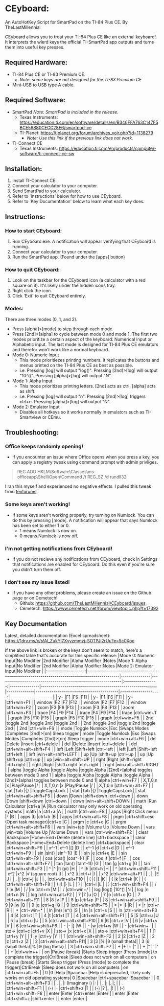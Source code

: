 # CEyboard:
An AutoHotKey Script for SmartPad on the TI-84 Plus CE.
By TheLastMillennial

CEyboard allows you to treat your TI-84 Plus CE like an external keyboard! 
It interprets the wierd keys the official TI-SmartPad app outputs and turns them into useful key presses.

## Required Hardware:
 - TI-84 Plus CE or TI-83 Premium CE. 
   - _Note: some keys are not designed for the TI-83 Premium CE_
 - Mini-USB to USB type A cable.

## Required Software:
 - SmartPad _Note: SmartPad is included in the release._ 
   - Texas Instruments: https://education.ti.com/en/software/details/en/B346FFA763C147F5BCE56880CECC28E6/smartpad-ce
   - TI-Planet: https://tiplanet.org/forum/archives_voir.php?id=1138279
     - _Note: Use this link if the previous link does not work._
 - TI-Connect CE
   - Texas Instruments: https://education.ti.com/en/products/computer-software/ti-connect-ce-sw
   
## Installation:
1. Install TI-Connect CE.
2. Connect your calculator to your computer.
3. Send SmartPad to your calculator.
4. Refer to 'Instructions' below for how to use CEyboard.
5. Refer to 'Key Documentation' below to learn what each key does.

## Instructions:
### How to start CEyboard:
1. Run CEyboard.exe. A notification will appear verifying that CEyboard is running.
2. Connect your calculator to your computer.
3. Run the SmartPad app. (Found under the [apps] button)

### How to quit CEyboard:
1. Look on the taskbar for the CEyboard icon (a calculator with a red square on it). It's likely under the hidden icons tray.
2. Right click the icon.
3. Click 'Exit' to quit CEyboard entirely.

### Modes:
There are three modes (0, 1, and 2). 
 - Press [alpha]>[mode] to step through each mode. 
 - Press [2nd]>[alpha] to cycle between mode 0 and mode 1. 
The first two modes prioritize a certain aspect of the keyboard: Numerical Input or Alphabetic input. The last mode is designed for TI-84 Plus CE emulators and therefor won't work like a normal keyboard.
 - Mode 0: Numeric Input
   - This mode prioritiezes printing numbers. It replicates the buttons and menus printed on the TI-84 Plus CE as best as possible. 
   - i.e. Pressing [log] will output "log()". Pressing [2nd]>[log] will output "10^()". Pressing [alpha]>[log] will output "N".
 - Mode 1: Alpha Input
   - This mode prioritizes printing letters. [2nd] acts as ctrl. [alpha] acts as shift.
   - i.e. Pressing [log] will output "n". Pressing [2nd]>[log] triggers ctrl+n. Pressing [alpha]>[log] will output "N".
 - Mode 2: Emulator Input
   - Disables all hotkeys so it works normally in emulators such as TI-Smartview or CEmu.

## Troubleshooting:
### Office keeps randomly opening!
 - If you encounter an issue where Office opens when you press a key, you can apply a registry tweak using command prompt with admin privliges. 

  > REG ADD HKLM\Software\Classes\ms-officeapp\Shell\Open\Command /t REG_SZ /d rundll32 

  I ran this myself and experienced no negative effects. I pulled this tweak from [tenforums](https://www.tenforums.com/microsoft-office-365/154729-disable-shift-ctrl-windows-alt-opening-login-office.html).
  
### Some keys aren't working!
 - If some keys aren't working properly, try turning on Numlock. You can do this by pressing [mode]. A notification will appear that says Numlock has been set to either 1 or 0.   
   - 1 means Numlock is now on.
   - 0 means Numlock is now off.

### I'm not getting notifications from CEyboard!
 - If you do not recieve any notifications from CEyboard, check in Settings that notifications are enabled for CEyboard. Do this even if you're sure you didn't turn them off.

### I don't see my issue listed!
 - If you have any other problems, please create an issue on the Github page or on Cemetech!
   - Github: https://github.com/TheLastMillennial/CEyboard/issues
   - Cemetech: https://www.cemetech.net/forum/viewtopic.php?t=17392


## Key Documentation
Latest, detailed documentation (Excel spreadsheet): https://1drv.ms/x/s!Al_ZukYl7Xyyzmmzj-SOTPJi2rUu?e=5c0Xoo

If the above link is broken or the keys don't seem to match, here's a simplified table that's accurate for this specific release:
|Mode 0: Numeric Input|No Modifier                       |2nd Modifier                                               |Alpha Modifier |Notes                                                         |Mode 1: Alpha Input|No Modifier    |2nd Modifier                                               |Alpha Modifier|Notes                                     |Mode 2: Emulator Input|No Modifier           |
|:-------------------:|----------------------------------|-----------------------------------------------------------|---------------|--------------------------------------------------------------|:-----------------:|---------------|-----------------------------------------------------------|--------------|------------------------------------------|:--------------------:|----------------------|
|         y=          |F1                                |F6                                                         |F11            |                                                              |        y=         |F1             |F6                                                         |F11           |                                          |          y=          |ctrl+win+F1           |
|       window        |F2                                |F7                                                         |F12            |                                                              |      window       |F2             |F7                                                         |F12           |                                          |        window        |ctrl+win+F2           |
|        zoom         |F3                                |F8                                                         |F13            |                                                              |       zoom        |F3             |F8                                                         |F13           |                                          |         zoom         |ctrl+win+F3           |
|        trace        |F4                                |F9                                                         |F14            |                                                              |       trace       |F4             |F9                                                         |F14           |                                          |        trace         |ctrl+win+T            |
|        graph        |F5                                |F10                                                        |F15            |                                                              |       graph       |F5             |F10                                                        |F15           |                                          |        graph         |ctrl+win+F5           |
|         2nd         |toggle 2nd                        |toggle 2nd                                                 |toggle 2nd     |                                                              |        2nd        |toggle 2nd     |toggle 2nd                                                 |toggle 2nd    |                                          |         2nd          |ctrl+win+F6           |
|        mode         |Toggle Numlock                    |Esc                                                        |Swaps Modes    |Completes [2nd]>[on] Sleep trigger                            |       mode        |Toggle Numlock |Esc                                                        |Swaps Modes   |Completes [2nd]>[on] Sleep trigger        |         mode         |ctrl+win+alt+F6       |
|         del         |Delete                            |Insert                                                     |ctrl+delele    |                                                              |        del        |Delete         |Insert                                                     |ctrl+delele   |                                          |         del          |ctrl+win+alt+shift+F4 |
|        left         |Left                              |Shift+left                                                 |ctrl+left      |                                                              |       left        |Left           |Shift+left                                                 |ctrl+left     |                                          |         left         |win+alt+shift+LEFT    |
|         up          |Up                                |shift+up                                                   |ctrl+up        |                                                              |        up         |Up             |shift+up                                                   |ctrl+up       |                                          |          up          |win+alt+shift+UP      |
|        right        |Right                             |shift+right                                                |ctrl+right     |                                                              |       right       |Right          |shift+right                                                |ctrl+right    |                                          |        right         |win+alt+shift+RIGHT   |
|        alpha        |toggle Alpha                      |toggle Alpha                                               |toggle Alpha   |[2nd]>[alpha] toggles between mode 0 and 1                    |       alpha       |toggle Alpha   |toggle Alpha                                               |toggle Alpha  |[2nd]>[alpha] toggles between mode 0 and 1|        alpha         |ctrl+win+F7           |
|       X,T,0,n       |x                                 |Play/Pause                                                 |/              |                                                              |      X,T,0,n      |x              |Play/Pause                                                 |/             |                                          |       X,T,0,n        |ctrl+win+alt+F7       |
|        stat         |Tab                               |{}                                                         |ToggleCapsLock |                                                              |       stat        |Tab            |{}                                                         |ToggleCapsLock|                                          |         stat         |ctrl+win+alt+shift+F5 |
|        down         |Down                              |shift+down                                                 |ctrl+down      |                                                              |       down        |Down           |shift+down                                                 |ctrl+down     |                                          |         down         |win+alt+shift+DOWN    |
|        math         |Run Calculator                    |ctrl+a                                                     |A              |Run calculator may only work on old operating systems         |       math        |a              |ctrl+a                                                     |A             |                                          |         math         |ctrl+win+F8           |
|        apps         |Right Click menu                  |°                                                          |B              |                                                              |       apps        |b              |ctrl+b                                                     |B             |                                          |         apps         |ctrl+win+alt+F8       |
|        prgm         |ctrl+shift+esc (Open task manager)|ctrl+c                                                     |C              |                                                              |       prgm        |c              |ctrl+c                                                     |C             |                                          |         prgm         |ctrl+win+alt+shift+F6 |
|        vars         |win+tab                           |Volume Up                                                  |Volume Down    |                                                              |       vars        |win+tab        |Volume Up                                                  |Volume Down   |                                          |         vars         |ctrl+win+shift+F2     |
|        clear        |Backspace                         |Home+End+Delete (delete line)                              |ctrl+backspace |                                                              |       clear       |Backspace      |Home+End+Delete (delete line)                              |ctrl+backspace|                                          |        clear         |ctrl+win+shift+F9     |
|        x^-1         |x^-1                              |[]                                                         |D              |                                                              |       x^-1        |d              |ctrl+d                                                     |D             |                                          |         x^-1         |ctrl+win+F9           |
|         sin         |sin()                             |sin^-1()                                                   |E              |                                                              |        sin        |e              |ctrl+e                                                     |E             |                                          |         sin          |ctrl+win+alt+F9       |
|         cos         |cos()                             |cos^-1()                                                   |F              |                                                              |        cos        |f              |ctrl+f                                                     |F             |                                          |         cos          |ctrl+win+alt+shift+F7 |
|         tan         |tan()                             |tan^-1()                                                   |G              |                                                              |        tan        |g              |ctrl+g                                                     |G             |                                          |         tan          |ctrl+win+shift+F3     |
|          ^          |^                                 |π (pi)                                                     |H              |                                                              |         ^         |h              |ctrl+h                                                     |H             |                                          |          ^           |ctrl+win+shift+F11    |
|         x^2         |x^2                               |√ (square root)                                            |I              |                                                              |        x^2        |i              |ctrl+i                                                     |I             |                                          |         x^2          |ctrl+win+alt+F1       |
|          ,          |,                                 |E                                                          |J              |                                                              |         ,         |j              |ctrl+j                                                     |J             |                                          |          ,           |ctrl+win+alt+F10      |
|          (          |(                                 |{                                                          |K              |                                                              |         (         |k              |ctrl+k                                                     |K             |                                          |          (           |ctrl+win+alt+shift+F8 |
|          )          |)                                 |}                                                          |L              |                                                              |         )         |l              |ctrl+l                                                     |L             |                                          |          )           |ctrl+win+shift+F4     |
|          /          |/                                 |e                                                          |M              |                                                              |         /         |m              |ctrl+m                                                     |M             |                                          |          /           |ctrl+win+/            |
|         log         |log()                             |10^()                                                      |N              |                                                              |        log        |n              |ctrl+n                                                     |N             |                                          |         log          |ctrl+win+alt+F2       |
|          7          |7                                 |u                                                          |O              |                                                              |         7         |o              |ctrl+o                                                     |O             |                                          |          7           |ctrl+win+alt+F11      |
|          8          |8                                 |v                                                          |P              |                                                              |         8         |p              |ctrl+p                                                     |P             |                                          |          8           |ctrl+win+alt+shift+F9 |
|          9          |9                                 |w                                                          |Q              |                                                              |         9         |q              |ctrl+q                                                     |Q             |                                          |          9           |ctrl+win+shift+F5     |
|          *          |*                                 |[                                                          |R              |                                                              |         *         |r              |ctrl+r                                                     |R             |                                          |          *           |ctrl+win+*            |
|         ln          |ln()                              |e^()                                                       |S              |                                                              |        ln         |s              |ctrl+s                                                     |S             |                                          |          ln          |ctrl+win+alt+F3       |
|          4          |4                                 |ctrl+t                                                     |T              |                                                              |         4         |t              |ctrl+t                                                     |T             |                                          |          4           |ctrl+win+alt+shift+F1 |
|          5          |5                                 |ctrl+u                                                     |U              |                                                              |         5         |u              |ctrl+u                                                     |U             |                                          |          5           |ctrl+win+alt+shift+F10|
|          6          |6                                 |ctrl+v                                                     |V              |                                                              |         6         |v              |ctrl+v                                                     |V             |                                          |          6           |ctrl+win+shift+F6     |
|          -          |-                                 |]                                                          |W              |                                                              |         -         |w              |ctrl+w                                                     |W             |                                          |          -           |ctrl+win+-            |
|        sto->        |ctrl+c                            |ctrl+v                                                     |X              |                                                              |       sto->       |x              |ctrl+x                                                     |X             |                                          |        sto->         |ctrl+win+alt+F4       |
|          1          |1                                 |ctrl+y                                                     |Y              |                                                              |         1         |y              |ctrl+y                                                     |Y             |                                          |          1           |ctrl+win+alt+shift+F2 |
|          2          |2                                 |ctrl+z                                                     |Z              |                                                              |         2         |z              |ctrl+z                                                     |Z             |                                          |          2           |ctrl+win+alt+shift+F11|
|          3          |3                                 |%                                                          |θ (small theta)|                                                              |         3         |θ (small theta)|%                                                          |Θ (big theta) |                                          |          3           |ctrl+win+shift+F7     |
|          +          |+                                 |=                                                          |"              |                                                              |         +         |"              |`                                                          |'             |                                          |          +           |ctrl+win++            |
|         on          |Pause (break)                     |Starts Sleep trigger (Press [mode] to complete the trigger)|CtrlBreak      |Sleep does not work on all computers                          |        on         |Pause (break)  |Starts Sleep trigger (Press [mode] to complete the trigger)|CtrlBreak     |Sleep does not work on all computers      |          on          |ctrl+win+alt+F5       |
|          0          |0                                 |Help                                                       |Spacebar       |Help is deprecated, likely only works on old operating systems|         0         |Spacebar       |ctrl+spacebar                                              |Spacebar      |                                          |          0           |ctrl+win+alt+shift+F3 |
|          .          |.                                 |i (Imaginary i)                                            |:              |                                                              |         .         |:              |.                                                          |;             |                                          |          .           |ctrl+win+shift+F1     |
|         (-)         |-                                 |ctrl+shift+z                                               |?              |                                                              |        (-)        |?              |_                                                          |!             |                                          |         (-)          |ctrl+win+shift+F8     |
|        enter        |Enter                             |ctrl+enter                                                 |Enter          |                                                              |       enter       |Enter          |ctrl+shift+z                                               |shift+enter   |                                          |        enter         |enter                 |
